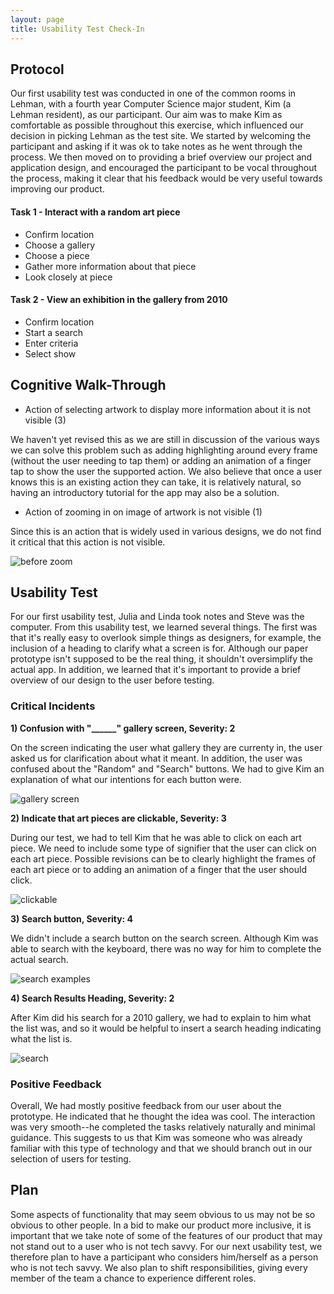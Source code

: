 ```yaml
---
layout: page
title: Usability Test Check-In
---
```


## Protocol
Our first usability test was conducted in one of the common rooms in Lehman, with a fourth year Computer Science major student, Kim (a Lehman resident), as our participant. Our aim was to make Kim as comfortable as possible throughout this exercise, which influenced our decision in picking Lehman as the test site. We started by welcoming the  participant and asking if it was ok to take notes as he went through the process. We then moved on to providing a brief overview our project and application design, and encouraged the participant to be vocal throughout the process, making it clear that his feedback would be very useful towards improving our product.

#### Task 1 - Interact with a random art piece
  - Confirm location
  - Choose a gallery
  - Choose a piece
  - Gather more information about that piece
  - Look closely at piece

#### Task 2 - View an exhibition in the gallery from 2010
  - Confirm location
  - Start a search
  - Enter criteria
  - Select show

## Cognitive Walk-Through
- Action of selecting artwork to display more information about it is not visible (3)

We haven't yet revised this as we are still in discussion of the various ways we can solve this problem such as adding highlighting around every frame (without the user needing to tap them) or adding an animation of a finger tap to show the user the supported action. We also believe that once a user knows this is an existing action they can take, it is relatively natural, so having an introductory tutorial for the app may also be a solution.

- Action of zooming in on image of artwork is not visible (1)

Since this is an action that is widely used in various designs, we do not find it critical that this action is not visible.

![before zoom](before_zoom.jpg)

## Usability Test

For our first usability test, Julia and Linda took notes and Steve was the computer. From this usability test, we learned several things. The first was that it's really easy to overlook simple things as designers, for example, the inclusion of a heading to clarify what a screen is for. Although our paper prototype isn't supposed to be the real thing, it shouldn't oversimplify the actual app. In addition, we learned that it's important to provide a brief overview of our design to the user before testing. 

### Critical Incidents

**1) Confusion with "______" gallery screen, Severity: 2**

On the screen indicating the user what gallery they are currenty in, the user asked us for clarification about what it meant. In addition, the user was confused about the "Random" and "Search" buttons. We had to give Kim an explanation of what our intentions for each button were.

![gallery screen](updated_gallery.jpg)

**2) Indicate that art pieces are clickable, Severity: 3**

During our test, we had to tell Kim that he was able to click on each art piece. We need to include some type of signifier that the user can click on each art piece. Possible revisions can be to clearly highlight the frames of each art piece or to adding an animation of a finger that the user should click.

![clickable](updated_highlight.jpg)

**3) Search button, Severity: 4**

We didn't include a search button on the search screen. Although Kim was able to search with the keyboard, there was no way for him to complete the actual search. 

![search examples](updated_search_ex.jpg)


**4) Search Results Heading, Severity: 2**

After Kim did his search for a 2010 gallery, we had to explain to him what the list was, and so it would be helpful to insert a search heading indicating what the list is. 

![search](updated_search.jpg)

### Positive Feedback

Overall, We had mostly positive feedback from our user about the prototype. He indicated that he thought the idea was cool. The interaction was very smooth--he completed the tasks relatively naturally and minimal guidance. This suggests to us that Kim was someone who was already familiar with this type of technology and that we should branch out in our selection of users for testing.

## Plan

Some aspects of functionality that may seem obvious to us may not be so obvious to other people. In a bid to make our product more inclusive, it is important that we take note of some of the features of our product that may not stand out to a user who is not tech savvy. For our next usability test, we therefore plan to have a participant who considers him/herself as a person who is not tech savvy. We also plan to shift responsibilities, giving every member of the team a chance to experience different roles. 
